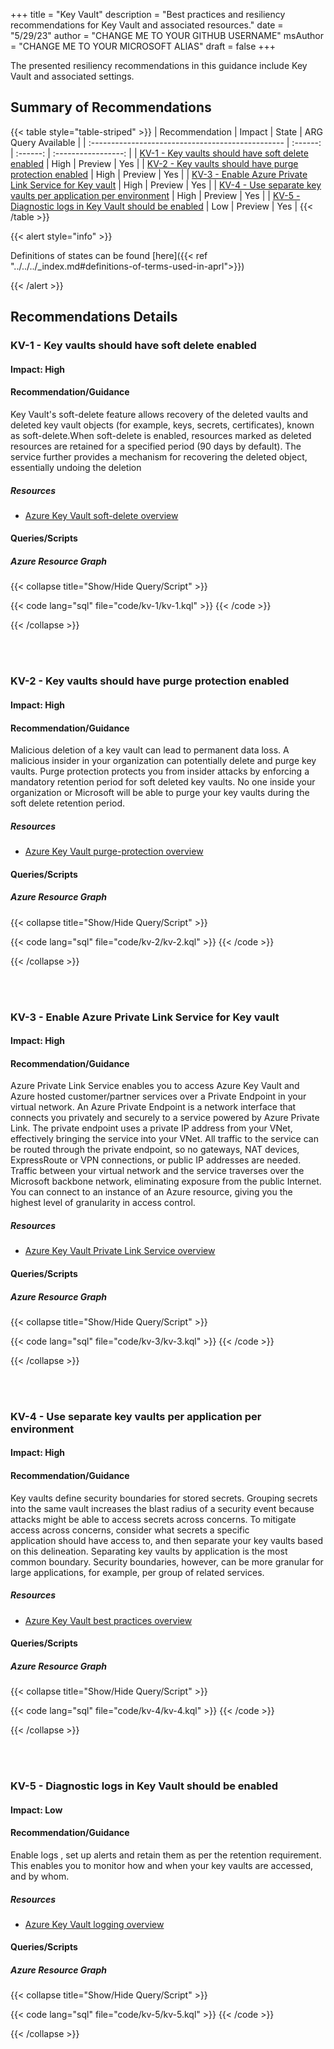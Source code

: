 +++
title = "Key Vault"
description = "Best practices and resiliency recommendations for Key Vault and associated resources."
date = "5/29/23"
author = "CHANGE ME TO YOUR GITHUB USERNAME"
msAuthor = "CHANGE ME TO YOUR MICROSOFT ALIAS"
draft = false
+++

The presented resiliency recommendations in this guidance include Key Vault and associated settings.

## Summary of Recommendations

{{< table style="table-striped" >}}
| Recommendation                                    |  Impact  |  State   | ARG Query Available |
| :------------------------------------------------ | :------: | :------: | :-----------------: |
| [KV-1 - Key vaults should have soft delete enabled](#kv-1---key-vaults-should-have-soft-delete-enabled) | High | Preview  |         Yes         |
| [KV-2 - Key vaults should have purge protection enabled](#kv-2---key-vaults-should-have-purge-protection-enabled) | High | Preview |         Yes          |
| [KV-3 - Enable Azure Private Link Service for Key vault](#kv-3---enable-azure-private-link-service-for-key-vault) | High | Preview |         Yes          |
| [KV-4 - Use separate key vaults per application per environment](#kv-4---use-separate-key-vaults-per-application-per-environment) | High | Preview |         Yes          |
| [KV-5 - Diagnostic logs in Key Vault should be enabled](#kv-5---diagnostic-logs-in-key-vault-should-be-enabled) | Low | Preview |         Yes          |
{{< /table >}}

{{< alert style="info" >}}

Definitions of states can be found [here]({{< ref "../../../_index.md#definitions-of-terms-used-in-aprl">}})

{{< /alert >}}

## Recommendations Details

### KV-1 - Key vaults should have soft delete enabled

#### Impact: High

#### Recommendation/Guidance

Key Vault's soft-delete feature allows recovery of the deleted vaults and deleted key vault objects (for example, keys, secrets, certificates), known as soft-delete.When soft-delete is enabled, resources marked as deleted resources are retained for a specified period (90 days by default). The service further provides a mechanism for recovering the deleted object, essentially undoing the deletion

##### Resources

- [Azure Key Vault soft-delete overview](https://learn.microsoft.com/en-us/azure/key-vault/general/soft-delete-overview)

#### Queries/Scripts

##### Azure Resource Graph

{{< collapse title="Show/Hide Query/Script" >}}

{{< code lang="sql" file="code/kv-1/kv-1.kql" >}} {{< /code >}}

{{< /collapse >}}

<br><br>

### KV-2 - Key vaults should have purge protection enabled

#### Impact: High

#### Recommendation/Guidance

Malicious deletion of a key vault can lead to permanent data loss. A malicious insider in your organization can potentially delete and purge key vaults. Purge protection protects you from insider attacks by enforcing a mandatory retention period for soft deleted key vaults. No one inside your organization or Microsoft will be able to purge your key vaults during the soft delete retention period.

##### Resources

- [Azure Key Vault purge-protection overview](https://learn.microsoft.com/en-us/azure/key-vault/general/soft-delete-overview#purge-protection)

#### Queries/Scripts

##### Azure Resource Graph

{{< collapse title="Show/Hide Query/Script" >}}

{{< code lang="sql" file="code/kv-2/kv-2.kql" >}} {{< /code >}}

{{< /collapse >}}

<br><br>

### KV-3 - Enable Azure Private Link Service for Key vault

#### Impact: High

#### Recommendation/Guidance

Azure Private Link Service enables you to access Azure Key Vault and Azure hosted customer/partner services over a Private Endpoint in your virtual network. An Azure Private Endpoint is a network interface that connects you privately and securely to a service powered by Azure Private Link. The private endpoint uses a private IP address from your VNet, effectively bringing the service into your VNet. All traffic to the service can be routed through the private endpoint, so no gateways, NAT devices, ExpressRoute or VPN connections, or public IP addresses are needed. Traffic between your virtual network and the service traverses over the Microsoft backbone network, eliminating exposure from the public Internet. You can connect to an instance of an Azure resource, giving you the highest level of granularity in access control.

##### Resources

- [Azure Key Vault Private Link Service overview](https://learn.microsoft.com/en-us/azure/key-vault/general/security-features#network-security)

#### Queries/Scripts

##### Azure Resource Graph

{{< collapse title="Show/Hide Query/Script" >}}

{{< code lang="sql" file="code/kv-3/kv-3.kql" >}} {{< /code >}}

{{< /collapse >}}

<br><br>

### KV-4 - Use separate key vaults per application per environment

#### Impact: High

#### Recommendation/Guidance

Key vaults define security boundaries for stored secrets. Grouping secrets into the same vault increases the blast radius of a security event because attacks might be able to access secrets across concerns. To mitigate access across concerns, consider what secrets a specific application should have access to, and then separate your key vaults based on this delineation. Separating key vaults by application is the most common boundary. Security boundaries, however, can be more granular for large applications, for example, per group of related services.

##### Resources

- [Azure Key Vault best practices overview](https://learn.microsoft.com/en-us/azure/key-vault/general/best-practices#why-we-recommend-separate-key-vaults)

#### Queries/Scripts

##### Azure Resource Graph

{{< collapse title="Show/Hide Query/Script" >}}

{{< code lang="sql" file="code/kv-4/kv-4.kql" >}} {{< /code >}}

{{< /collapse >}}

<br><br>

### KV-5 - Diagnostic logs in Key Vault should be enabled

#### Impact: Low

#### Recommendation/Guidance

Enable logs , set up alerts and retain them as per the retention requirement. This enables you to monitor how and when your key vaults are accessed, and by whom.

##### Resources

- [Azure Key Vault logging overview](https://learn.microsoft.com/en-us/azure/key-vault/general/logging?tabs=Vault)

#### Queries/Scripts

##### Azure Resource Graph

{{< collapse title="Show/Hide Query/Script" >}}

{{< code lang="sql" file="code/kv-5/kv-5.kql" >}} {{< /code >}}

{{< /collapse >}}

<br><br>
